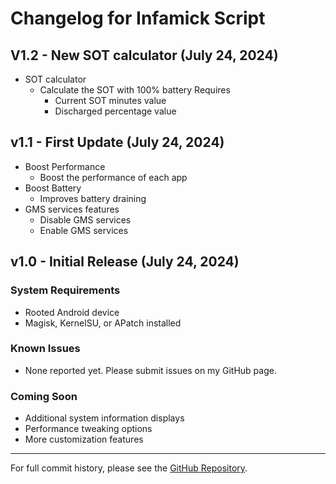 # Changelog for Infamick Script
## V1.2 - New SOT calculator (July 24, 2024)
- SOT calculator
  - Calculate the SOT with 100% battery
    Requires
    - Current SOT minutes value
    - Discharged percentage value
## v1.1 - First Update (July 24, 2024)
- Boost Performance
  - Boost the performance of each app
- Boost Battery
  - Improves battery draining
- GMS services features
  - Disable GMS services
  - Enable GMS services
## v1.0 - Initial Release (July 24, 2024)

### System Requirements
- Rooted Android device
- Magisk, KernelSU, or APatch installed

### Known Issues
- None reported yet. Please submit issues on my GitHub page.

### Coming Soon
- Additional system information displays
- Performance tweaking options
- More customization features

---

For full commit history, please see the [GitHub Repository](https://github.com/Infamousmick/Infamick-script).